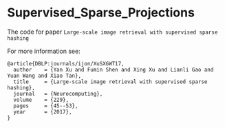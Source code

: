 # Supervised_Sparse_Projections

The code for paper `Large-scale image retrieval with supervised sparse hashing`

For more information see:
```
@article{DBLP:journals/ijon/XuSXGWT17,
  author    = {Yan Xu and Fumin Shen and Xing Xu and Lianli Gao and Yuan Wang and Xiao Tan},
  title     = {Large-scale image retrieval with supervised sparse hashing},
  journal   = {Neurocomputing},
  volume    = {229},
  pages     = {45--53},
  year      = {2017},
}
```
